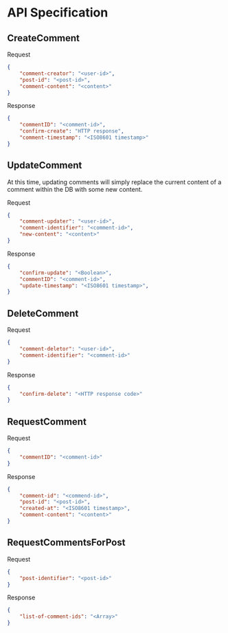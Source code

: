 # API Specification

## CreateComment
Request
```json
{
    "comment-creator": "<user-id>",
    "post-id": "<post-id>",
    "comment-content": "<content>"
}
```

Response
```json
{
    "commentID": "<comment-id>",
    "confirm-create": "HTTP response",
    "comment-timestamp": "<ISO8601 timestamp>"
}
```

## UpdateComment
At this time, updating comments will simply replace the current content of a comment within the DB with some new content.

Request
```json
{
    "comment-updater": "<user-id>",
    "comment-identifier": "<comment-id>",
    "new-content": "<content>"
}
```

Response
```json
{
    "confirm-update": "<Boolean>",
    "commentID": "<comment-id>",
    "update-timestamp": "<ISO8601 timestamp>",
}
```

## DeleteComment
Request
```json
{
    "comment-deletor": "<user-id>",
    "comment-identifier": "<comment-id>"
}
```

Response
```json
{
    "confirm-delete": "<HTTP response code>"
}
```

## RequestComment
Request
```json
{
    "commentID": "<comment-id>"
}
```

Response
```json
{
    "comment-id": "<commend-id>",
    "post-id": "<post-id>",
    "created-at": "<ISO8601 timestamp>",
    "comment-content": "<content>"
}
```

## RequestCommentsForPost
Request
```json
{
    "post-identifier": "<post-id>"
}
```

Response
```json
{
    "list-of-comment-ids": "<Array>"
}
```
